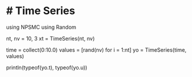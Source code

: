 # # Time Series

using NPSMC
using Random

nt, nv = 10, 3
xt = TimeSeries(nt, nv)

time = collect(0:10.0)
values = [rand(nv) for i = 1:nt]
yo = TimeSeries(time, values)

println(typeof(yo.t), typeof(yo.u))

